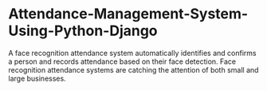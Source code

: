 # Attendance-Management-System-Using-Python-Django
A face recognition attendance system automatically identifies and confirms a person and records attendance based on their face detection. Face recognition attendance systems are catching the attention of both small and large businesses.
